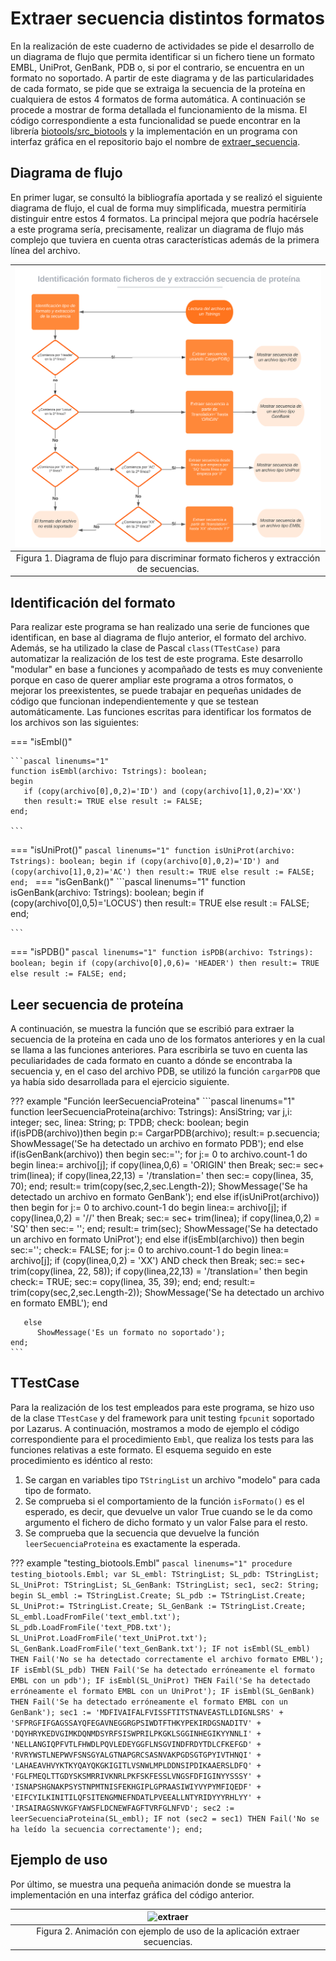 # Extraer secuencia distintos formatos

En la realización de este cuaderno de actividades se pide el desarrollo de un diagrama de flujo que permita identificar si un fichero tiene un formato EMBL, UniProt, GenBank, PDB o, si por el contrario, se encuentra en un formato no soportado. A partir de este diagrama y de las particularidades de cada formato, se pide que se extraiga la secuencia de la proteína en cualquiera de estos 4 formatos de forma automática. A continuación se procede a mostrar de forma detallada el funcionamiento de la misma. El código correspondiente a esta funcionalidad se puede encontrar en la librería [biotools/src_biotools](https://github.com/currocam/biotools_hQC/blob/master/biotools/src_biotools.pas) y la implementación en un programa con interfaz gráfica en el repositorio bajo el nombre de [extraer_secuencia](https://github.com/currocam/biotools_hQC/tree/master/extraer_secuencia).

## Diagrama de flujo

En primer lugar, se consultó la bibliografía aportada y se realizó el siguiente diagrama de flujo, el cual de forma muy simplificada, muestra permitiría distinguir entre estos 4 formatos. La principal mejora que podría hacérsele a este programa sería, precisamente, realizar un diagrama de flujo más complejo que tuviera en cuenta otras características además de la primera línea del archivo. 

|![extraer](images/diagrama_formatos.svg)|
|:--:|
|Figura 1. Diagrama de flujo para discriminar formato ficheros y extracción de secuencias.| 


## Identificación del formato

Para realizar este programa se han realizado una serie de funciones que identifican, en base al diagrama de flujo anterior, el formato del archivo. Además, se ha utilizado la clase de Pascal `class(TTestCase)` para automatizar la realización de los test de este programa. Este desarrollo "modular" en base a funciones y acompañado de tests es muy conveniente porque en caso de querer ampliar este programa a otros formatos, o mejorar los preexistentes, se puede trabajar en pequeñas unidades de código que funcionan independientemente y que se testean automáticamente. Las funciones escritas para identificar los formatos de los archivos son las siguientes: 

=== "isEmbl()"

	```pascal linenums="1"
	function isEmbl(archivo: Tstrings): boolean;
	begin
	   if (copy(archivo[0],0,2)='ID') and (copy(archivo[1],0,2)='XX')
	   then result:= TRUE else result := FALSE;
	end;

	```
=== "isUniProt()"
	```pascal linenums="1"
	function isUniProt(archivo: Tstrings): boolean;
	begin
	   if (copy(archivo[0],0,2)='ID') and (copy(archivo[1],0,2)='AC')
	   then result:= TRUE else result := FALSE;
	end;
	```
=== "isGenBank()"
	```pascal linenums="1"
	function isGenBank(archivo: Tstrings): boolean;
	begin
	   if (copy(archivo[0],0,5)='LOCUS')
	   then result:= TRUE else result := FALSE;
	end;

	```
=== "isPDB()"
	```pascal linenums="1"
	function isPDB(archivo: Tstrings): boolean;
	begin
	   if (copy(archivo[0],0,6)= 'HEADER')
	   then result:= TRUE else result := FALSE;
	end;  
	```

## Leer secuencia de proteína

A continuación, se muestra la función que se escribió para extraer la secuencia de la proteína en cada uno de los formatos anteriores y en la cual se llama a las funciones anteriores. Para escribirla se tuvo en cuenta las peculiaridades de cada formato en cuanto a dónde se encontraba la secuencia y, en el caso del archivo PDB, se utilizó la función `cargarPDB` que ya había sido desarrollada para el ejercicio siguiente. 

??? example "Función leerSecuenciaProteina"
	```pascal linenums="1"
	function leerSecuenciaProteina(archivo: Tstrings): AnsiString;
	var
	   j,i: integer;
	   sec, linea: String;
	   p: TPDB;
	   check: boolean;
	begin
	   if(isPDB(archivo))then
	     begin
	     p:= CargarPDB(archivo);
	     result:= p.secuencia;
	     ShowMessage('Se ha detectado un archivo en formato PDB');
	   end
	else if(isGenBank(archivo)) then
	   begin
	     sec:='';
	     for j:= 0 to archivo.count-1 do
	     begin
	       linea:= archivo[j];
	       if copy(linea,0,6) = 'ORIGIN' then Break;
	       sec:= sec+ trim(linea);
	       if copy(linea,22,13) = '/translation=' then sec:= copy(linea, 35, 70);
	     end;
	     result:= trim(copy(sec,2,sec.Length-2));
	     ShowMessage('Se ha detectado un archivo en formato GenBank');
	   end
	   else if(isUniProt(archivo)) then
	     begin
		for j:= 0 to archivo.count-1 do
		begin
		  linea:= archivo[j];
		  if copy(linea,0,2) = '//' then Break;
		  sec:= sec+ trim(linea);
		  if copy(linea,0,2) = 'SQ' then sec:= '';
		end;
		result:= trim(sec);
		ShowMessage('Se ha detectado un archivo en formato UniProt');
	      end
	   else if(isEmbl(archivo)) then
	     begin
	       sec:='';
	       check:= FALSE;
	       for j:= 0 to archivo.count-1 do
	       begin
		 linea:= archivo[j];
		 if (copy(linea,0,2) = 'XX') AND check then Break;
		 sec:= sec+ trim(copy(linea, 22, 58));
		 if copy(linea,22,13) = '/translation=' then
		 begin
		   check:= TRUE;
		   sec:= copy(linea, 35, 39);
		   end;
	       end;
	       result:= trim(copy(sec,2,sec.Length-2));
	       ShowMessage('Se ha detectado un archivo en formato EMBL');
		 end
	   
	   else
	      ShowMessage('Es un formato no soportado');
	end;          
	```

## TTestCase

Para la realización de los test empleados para este programa, se hizo uso de la clase `TTestCase` y del framework para unit testing `fpcunit` soportado por Lazarus. A continuación, mostramos a modo de ejemplo el código correspondiente para el procedimiento `Embl`, que realiza los tests para las funciones relativas a este formato. El esquema seguido en este procedimiento es idéntico al resto:

1. Se cargan en variables tipo `TStringList` un archivo "modelo" para cada tipo de formato. 
2. Se comprueba si el comportamiento de la función `isFormato()` es el esperado, es decir, que devuelve un valor True cuando se le da como argumento el fichero de dicho formato y un valor False para el resto. 
3. Se comprueba que la secuencia que devuelve la función `leerSecuenciaProteina` es exactamente la esperada. 

??? example "testing_biotools.Embl"
	```pascal linenums="1"
	procedure testing_biotools.Embl;
	var
	  SL_embl: TStringList;
	  SL_pdb: TStringList;
	  SL_UniProt: TStringList;
	  SL_GenBank: TStringList;
	  sec1, sec2: String;
	begin
	  SL_embl := TStringList.Create;
	  SL_pdb := TStringList.Create;
	  SL_UniProt:= TStringList.Create;
	  SL_GenBank := TStringList.Create;
	  SL_embl.LoadFromFile('text_embl.txt');
	  SL_pdb.LoadFromFile('text_PDB.txt');
	  SL_UniProt.LoadFromFile('text_UniProt.txt');
	  SL_GenBank.LoadFromFile('text_GenBank.txt');
	  IF not isEmbl(SL_embl) THEN Fail('No se ha detectado correctamente el archivo formato EMBL');
	  IF isEmbl(SL_pdb) THEN Fail('Se ha detectado erróneamente el formato EMBL con un pdb');
	  IF isEmbl(SL_UniProt) THEN Fail('Se ha detectado erróneamente el formato EMBL con un UniProt');
	  IF isEmbl(SL_GenBank) THEN Fail('Se ha detectado erróneamente el formato EMBL con un GenBank');
	  sec1 := 'MDFIVAIFALFVISSFTITSTNAVEASTLLDIGNLSRS' +
		 'SFPRGFIFGAGSSAYQFEGAVNEGGRGPSIWDTFTHKYPEKIRDGSNADITV' +
		 'DQYHRYKEDVGIMKDQNMDSYRFSISWPRILPKGKLSGGINHEGIKYYNNLI' +
		 'NELLANGIQPFVTLFHWDLPQVLEDEYGGFLNSGVINDFRDYTDLCFKEFGD' +
		 'RVRYWSTLNEPWVFSNSGYALGTNAPGRCSASNVAKPGDSGTGPYIVTHNQI' +
		 'LAHAEAVHVYKTKYQAYQKGKIGITLVSNWLMPLDDNSIPDIKAAERSLDFQ' +
		 'FGLFMEQLTTGDYSKSMRRIVKNRLPKFSKFESSLVNGSFDFIGINYYSSSY' +
		 'ISNAPSHGNAKPSYSTNPMTNISFEKHGIPLGPRAASIWIYVYPYMFIQEDF' +
		 'EIFCYILKINITILQFSITENGMNEFNDATLPVEEALLNTYRIDYYYRHLYY' +
		 'IRSAIRAGSNVKGFYAWSFLDCNEWFAGFTVRFGLNFVD';
	  sec2 := leerSecuenciaProteina(SL_embl);
	  IF not (sec2 = sec1) THEN Fail('No se ha leído la secuencia correctamente');
	end;        
	```
## Ejemplo de uso

Por último, se muestra una pequeña animación donde se muestra la implementación en una interfaz gráfica del código anterior. 

|![extraer](images/extraer_secuencia.gif)|
|:--:|
|Figura 2. Animación con ejemplo de uso de la aplicación extraer secuencias.| 


